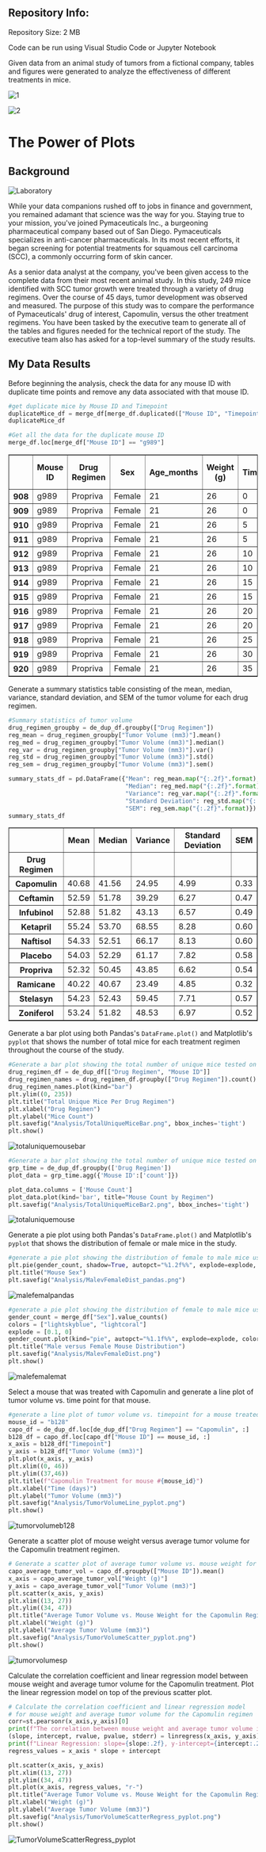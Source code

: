 ## Repository Info:

Repository Size: 2 MB

Code can be run using Visual Studio Code or Jupyter Notebook

Given data from an animal study of tumors from a fictional company, tables and figures were generated to analyze the effectiveness of different treatments in mice.

![1](Images/1.png)

![2](Images/2.png)

# The Power of Plots

## Background

![Laboratory](Images/Laboratory.jpg)

While your data companions rushed off to jobs in finance and government, you remained adamant that science was the way for you. Staying true to your mission, you've joined Pymaceuticals Inc., a burgeoning pharmaceutical company based out of San Diego. Pymaceuticals specializes in anti-cancer pharmaceuticals. In its most recent efforts, it began screening for potential treatments for squamous cell carcinoma (SCC), a commonly occurring form of skin cancer.

As a senior data analyst at the company, you've been given access to the complete data from their most recent animal study. In this study, 249 mice identified with SCC tumor growth were treated through a variety of drug regimens. Over the course of 45 days, tumor development was observed and measured. The purpose of this study was to compare the performance of Pymaceuticals' drug of interest, Capomulin, versus the other treatment regimens. You have been tasked by the executive team to generate all of the tables and figures needed for the technical report of the study. The executive team also has asked for a top-level summary of the study results.

## My Data Results

Before beginning the analysis, check the data for any mouse ID with duplicate time points and remove any data associated with that mouse ID.

```python
#get duplicate mice by Mouse ID and Timepoint
duplicateMice_df = merge_df[merge_df.duplicated(["Mouse ID", "Timepoint"])]
duplicateMice_df
```

```python
#Get all the data for the duplicate mouse ID
merge_df.loc[merge_df["Mouse ID"] == "g989"]
```
<div>
<table border=\"1\" class=\"dataframe\">
         <thead>
           <tr style=\"text-align: right;\">
             <th></th>
             <th>Mouse ID</th>
             <th>Drug Regimen</th>
             <th>Sex</th>
             <th>Age_months</th>
             <th>Weight (g)</th>
             <th>Timepoint</th>
             <th>Tumor Volume (mm3)</th>
             <th>Metastatic Sites</th>
           </tr>
         </thead>
         <tbody>
           <tr>
             <th>908</th>
             <td>g989</td>
             <td>Propriva</td>
             <td>Female</td>
             <td>21</td>
             <td>26</td>
             <td>0</td>
             <td>45.000000</td>
             <td>0</td>
           </tr>
           <tr>
             <th>909</th>
             <td>g989</td>
             <td>Propriva</td>
             <td>Female</td>
             <td>21</td>
             <td>26</td>
             <td>0</td>
             <td>45.000000</td>
             <td>0</td>
           </tr>
           <tr>
             <th>910</th>
             <td>g989</td>
             <td>Propriva</td>
             <td>Female</td>
             <td>21</td>
             <td>26</td>
             <td>5</td>
             <td>48.786801</td>
             <td>0</td>
           </tr>
           <tr>
             <th>911</th>
             <td>g989</td>
             <td>Propriva</td>
             <td>Female</td>
             <td>21</td>
             <td>26</td>
             <td>5</td>
             <td>47.570392</td>
             <td>0</td>
           </tr>
           <tr>
             <th>912</th>
             <td>g989</td>
             <td>Propriva</td>
             <td>Female</td>
             <td>21</td>
             <td>26</td>
             <td>10</td>
             <td>51.745156</td>
             <td>0</td>
           </tr>
           <tr>
             <th>913</th>
             <td>g989</td>
             <td>Propriva</td>
             <td>Female</td>
             <td>21</td>
             <td>26</td>
             <td>10</td>
             <td>49.880528</td>
             <td>0</td>
           </tr>
           <tr>
             <th>914</th>
             <td>g989</td>
             <td>Propriva</td>
             <td>Female</td>
             <td>21</td>
             <td>26</td>
             <td>15</td>
              <td>51.325852</td>
             <td>1</td>
           </tr>
           <tr>
             <th>915</th>
             <td>g989</td>
             <td>Propriva</td>
             <td>Female</td>
             <td>21</td>
             <td>26</td>
             <td>15</td>
             <td>53.442020</td>
             <td>0</td>
           </tr>
           <tr>
             <th>916</th>
             <td>g989</td>
             <td>Propriva</td>
             <td>Female</td>
             <td>21</td>
             <td>26</td>
             <td>20</td>
             <td>55.326122</td>
             <td>1</td>
           </tr>
           <tr>
             <th>917</th>
             <td>g989</td>
             <td>Propriva</td>
             <td>Female</td>
             <td>21</td>
             <td>26</td>
             <td>20</td>
             <td>54.657650</td>
             <td>1</td>
           </tr>
           <tr>
             <th>918</th>
             <td>g989</td>
             <td>Propriva</td>
             <td>Female</td>
             <td>21</td>
             <td>26</td>
             <td>25</td>
             <td>56.045564</td>
             <td>1</td>
           </tr>
           <tr>
             <th>919</th>
             <td>g989</td>
             <td>Propriva</td>
             <td>Female</td>
             <td>21</td>
             <td>26</td>
             <td>30</td>
             <td>59.082294</td>
             <td>1</td>
           </tr>
           <tr>
             <th>920</th>
             <td>g989</td>
             <td>Propriva</td>
             <td>Female</td>
             <td>21</td>
             <td>26</td>
             <td>35</td>
             <td>62.570880</td>
             <td>2</td>
           </tr>
         </tbody>
       </table>
       </div>

Generate a summary statistics table consisting of the mean, median, variance, standard deviation, and SEM of the tumor volume for each drug regimen.
```python
#Summary statistics of tumor volume
drug_regimen_groupby = de_dup_df.groupby(["Drug Regimen"])
reg_mean = drug_regimen_groupby["Tumor Volume (mm3)"].mean()
reg_med = drug_regimen_groupby["Tumor Volume (mm3)"].median()
reg_var = drug_regimen_groupby["Tumor Volume (mm3)"].var()
reg_std = drug_regimen_groupby["Tumor Volume (mm3)"].std()
reg_sem = drug_regimen_groupby["Tumor Volume (mm3)"].sem()

summary_stats_df = pd.DataFrame({"Mean": reg_mean.map("{:.2f}".format),
                                 "Median": reg_med.map("{:.2f}".format),
                                 "Variance": reg_var.map("{:.2f}".format),
                                 "Standard Deviation": reg_std.map("{:.2f}".format),
                                 "SEM": reg_sem.map("{:.2f}".format)})
summary_stats_df
```
<div>
<table border=\"1\" class=\"dataframe\">
         <thead>
           <tr style=\"text-align: right;\">
             <th></th>
             <th>Mean</th>
             <th>Median</th>
             <th>Variance</th>
             <th>Standard Deviation</th>
             <th>SEM</th>
           </tr>
           <tr>
             <th>Drug Regimen</th>
             <th></th>
             <th></th>
             <th></th>
             <th></th>
             <th></th>
           </tr>
         </thead>
         <tbody>
           <tr>
             <th>Capomulin</th>
             <td>40.68</td>
             <td>41.56</td>
             <td>24.95</td>
             <td>4.99</td>
             <td>0.33</td>
           </tr>
           <tr>
             <th>Ceftamin</th>
             <td>52.59</td>
             <td>51.78</td>
             <td>39.29</td>
             <td>6.27</td>
             <td>0.47</td>
           </tr>
           <tr>
             <th>Infubinol</th>
             <td>52.88</td>
             <td>51.82</td>
             <td>43.13</td>
             <td>6.57</td>
             <td>0.49</td>
           </tr>
           <tr>
             <th>Ketapril</th>
             <td>55.24</td>
             <td>53.70</td>
             <td>68.55</td>
             <td>8.28</td>
             <td>0.60</td>
           </tr>
           <tr>
             <th>Naftisol</th>
             <td>54.33</td>
             <td>52.51</td>
             <td>66.17</td>
            <td>8.13</td>
             <td>0.60</td>
           </tr>
           <tr>
             <th>Placebo</th>
             <td>54.03</td>
             <td>52.29</td>
             <td>61.17</td>
             <td>7.82</td>
             <td>0.58</td>
           </tr>
           <tr>
             <th>Propriva</th>
             <td>52.32</td>
             <td>50.45</td>
             <td>43.85</td>
             <td>6.62</td>
             <td>0.54</td>
           </tr>
           <tr>
             <th>Ramicane</th>
             <td>40.22</td>
             <td>40.67</td>
             <td>23.49</td>
             <td>4.85</td>
             <td>0.32</td>
           </tr>
           <tr>
             <th>Stelasyn</th>
             <td>54.23</td>
             <td>52.43</td>
             <td>59.45</td>
             <td>7.71</td>
             <td>0.57</td>
           </tr>
           <tr>
             <th>Zoniferol</th>
             <td>53.24</td>
             <td>51.82</td>
             <td>48.53</td>
             <td>6.97</td>
             <td>0.52</td>
           </tr>
         </tbody>
       </table>
       </div>

Generate a bar plot using both Pandas's `DataFrame.plot()` and Matplotlib's `pyplot` that shows  the number of total mice for each treatment regimen throughout the course of the study.
```python
#Generate a bar plot showing the total number of unique mice tested on each drug regimint
drug_regimen_df = de_dup_df[["Drug Regimen", "Mouse ID"]]
drug_regimen_names = drug_regimen_df.groupby(["Drug Regimen"]).count()
drug_regimen_names.plot(kind="bar")
plt.ylim((0, 235))
plt.title("Total Unique Mice Per Drug Regimen")
plt.xlabel("Drug Regimen")
plt.ylabel("Mice Count")
plt.savefig("Analysis/TotalUniqueMiceBar.png", bbox_inches='tight')
plt.show()
```

![totaluniquemousebar](Analysis/TotalUniqueMiceBar.png)

```python
#Generate a bar plot showing the total number of unique mice tested on each drug regimint
grp_time = de_dup_df.groupby(['Drug Regimen'])
plot_data = grp_time.agg({'Mouse ID':['count']})

plot_data.columns = ['Mouse Count']
plot_data.plot(kind='bar', title="Mouse Count by Regimen")
plt.savefig("Analysis/TotalUniqueMiceBar2.png", bbox_inches='tight')
```

![totaluniquemouse](Analysis/TotalUniqueMiceBar2.png)

Generate a pie plot using both Pandas's `DataFrame.plot()` and Matplotlib's `pyplot` that shows the distribution of female or male mice in the study.
```python
#generate a pie plot showing the distribution of female to male mice using pandas
plt.pie(gender_count, shadow=True, autopct="%1.2f%%", explode=explode, colors=colors, labels=('Male', 'Female'))
plt.title("Mouse Sex")
plt.savefig("Analysis/MalevFemaleDist_pandas.png")
```

![malefemalpandas](Analysis/MalevFemaleDist_pandas.png)

```python
#generate a pie plot showing the distribution of female to male mice using pyplot
gender_count = merge_df["Sex"].value_counts()
colors = ["lightskyblue", "lightcoral"]
explode = [0.1, 0]
gender_count.plot(kind="pie", autopct="%1.1f%%", explode=explode, colors=colors, shadow=True)
plt.title("Male versus Female Mouse Distribution")
plt.savefig("Analysis/MalevFemaleDist.png")
plt.show()
```

![malefemalemat](Analysis/MalevFemaleDist.png)

Select a mouse that was treated with Capomulin and generate a line plot of tumor volume vs. time point for that mouse.
```python
#generate a line plot of tumor volume vs. timepoint for a mouse treated with Capomulin
mouse_id = "b128"
capo_df = de_dup_df.loc[de_dup_df["Drug Regimen"] == "Capomulin", :]
b128_df = capo_df.loc[capo_df["Mouse ID"] == mouse_id, :]
x_axis = b128_df["Timepoint"]
y_axis = b128_df["Tumor Volume (mm3)"]
plt.plot(x_axis, y_axis)
plt.xlim((0, 46))
plt.ylim((37,46))
plt.title(f"Capomulin Treatment for mouse #{mouse_id}")
plt.xlabel("Time (days)")
plt.ylabel("Tumor Volume (mm3)")
plt.savefig("Analysis/TumorVolumeLine_pyplot.png")
plt.show()
```

![tumorvolumeb128](Analysis/TumorVolumeLine_pyplot.png)

Generate a scatter plot of mouse weight versus average tumor volume for the Capomulin treatment regimen.
```python
# Generate a scatter plot of average tumor volume vs. mouse weight for the Capomulin regimen
capo_average_tumor_vol = capo_df.groupby(["Mouse ID"]).mean()
x_axis = capo_average_tumor_vol["Weight (g)"]
y_axis = capo_average_tumor_vol["Tumor Volume (mm3)"]
plt.scatter(x_axis, y_axis)
plt.xlim((13, 27))
plt.ylim((34, 47))
plt.title("Average Tumor Volume vs. Mouse Weight for the Capomulin Regimen")
plt.xlabel("Weight (g)")
plt.ylabel("Average Tumor Volume (mm3)")
plt.savefig("Analysis/TumorVolumeScatter_pyplot.png")
plt.show()
```

![tumorvolumesp](Analysis/TumorVolumeScatter_pyplot.png)

Calculate the correlation coefficient and linear regression model between mouse weight and average tumor volume for the Capomulin treatment. Plot the linear regression model on top of the previous scatter plot.
```python
# Calculate the correlation coefficient and linear regression model 
# for mouse weight and average tumor volume for the Capomulin regimen
corr=st.pearsonr(x_axis,y_axis)[0]
print(f"The correlation between mouse weight and average tumor volume is {corr:.2f}")
(slope, intercept, rvalue, pvalue, stderr) = linregress(x_axis, y_axis)
print(f"Linear Regression: slope={slope:.2f}, y-intercept={intercept:.2f}, r-value={rvalue:.2f}, p-value={pvalue:.2f}, stderr={stderr:.2f}")
regress_values = x_axis * slope + intercept

plt.scatter(x_axis, y_axis)
plt.xlim((13, 27))
plt.ylim((34, 47))
plt.plot(x_axis, regress_values, "r-")
plt.title("Average Tumor Volume vs. Mouse Weight for the Capomulin Regimen")
plt.xlabel("Weight (g)")
plt.ylabel("Average Tumor Volume (mm3)")
plt.savefig("Analysis/TumorVolumeScatterRegress_pyplot.png")
plt.show()
```

![TumorVolumeScatterRegress_pyplot](Analysis/TumorVolumeScatterRegress_pyplot.png)